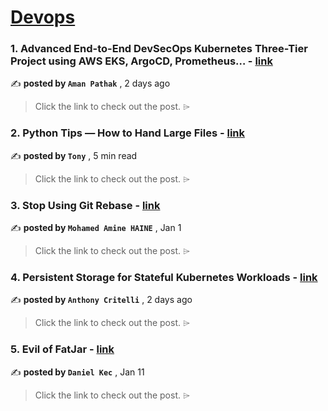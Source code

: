 
<h1><a href=https://medium.com/tag/devops/recommended target="_blank" rel="noopener noreferrer">Devops</a></h1>
<h3>1. Advanced End-to-End DevSecOps Kubernetes Three-Tier Project using AWS EKS, ArgoCD, Prometheus… - <a href=https://medium.com/stackademic/advanced-end-to-end-devsecops-kubernetes-three-tier-project-using-aws-eks-argocd-prometheus-fbbfdb956d1a?source=tag_recommended_feed---------0-84----------devops----------348431a5_e63a_4c03_80e4_a122f040a23d------- target="_blank" rel="noopener noreferrer">link</a></h3>

✍️ **posted by `Aman Pathak`** <date> , 2 days ago</date>

<blockquote>Click the link to check out the post. ⌲</blockquote>

<h3>2. Python Tips — How to Hand Large Files - <a href=https://medium.com/@tonylixu/python-tips-how-to-hand-large-files-84fbbc464a75?source=tag_recommended_feed---------1-107----------devops----------348431a5_e63a_4c03_80e4_a122f040a23d------- target="_blank" rel="noopener noreferrer">link</a></h3>

✍️ **posted by `Tony`** <date> , 5 min read</date>

<blockquote>Click the link to check out the post. ⌲</blockquote>

<h3>3. Stop Using Git Rebase - <a href=https://medium.com/stackademic/stop-using-git-rebase-9570407868f2?source=tag_recommended_feed---------2-85----------devops----------348431a5_e63a_4c03_80e4_a122f040a23d------- target="_blank" rel="noopener noreferrer">link</a></h3>

✍️ **posted by `Mohamed Amine HAINE`** <date> , Jan 1</date>

<blockquote>Click the link to check out the post. ⌲</blockquote>

<h3>4. Persistent Storage for Stateful Kubernetes Workloads - <a href=https://medium.com/itnext/persistent-storage-for-stateful-kubernetes-workloads-adbd0cac7ce3?source=tag_recommended_feed---------3-84----------devops----------348431a5_e63a_4c03_80e4_a122f040a23d------- target="_blank" rel="noopener noreferrer">link</a></h3>

✍️ **posted by `Anthony Critelli`** <date> , 2 days ago</date>

<blockquote>Click the link to check out the post. ⌲</blockquote>

<h3>5. Evil of FatJar - <a href=https://medium.com/helidon/evil-of-fatjar-3c3011b4bd55?source=tag_recommended_feed---------4-107----------devops----------348431a5_e63a_4c03_80e4_a122f040a23d------- target="_blank" rel="noopener noreferrer">link</a></h3>

✍️ **posted by `Daniel Kec`** <date> , Jan 11</date>

<blockquote>Click the link to check out the post. ⌲</blockquote>

